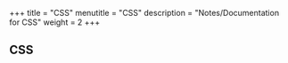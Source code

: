 +++
title = "CSS"
menutitle = "CSS"
description = "Notes/Documentation for CSS"
weight = 2
+++

## CSS
